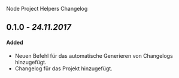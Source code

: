 Node Project Helpers Changelog

<!-- CHANGES -->

## 0.1.0 _- 24.11.2017_
#### Added
- Neuen Befehl für das automatische Generieren von Changelogs hinzugefügt.
- Changelog für das Projekt hinzugefügt.


